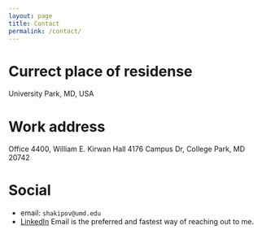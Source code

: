 ```yaml
---
layout: page
title: Contact
permalink: /contact/
---
```


# Currect place of residense
University Park, MD, USA

# Work address
Office 4400, William E. Kirwan Hall
4176 Campus Dr, College Park, MD 20742

# Social
- email: ```shakipov@umd.edu```
- [LinkedIn](https://www.linkedin.com/in/chromomons/)
Email is the preferred and fastest way of reaching out to me.